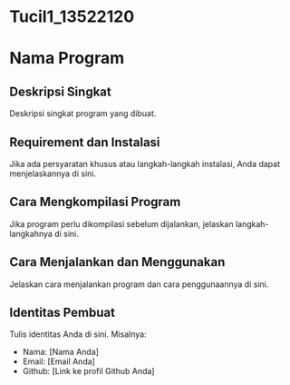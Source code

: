 # Tucil1_13522120

# Nama Program

## Deskripsi Singkat

Deskripsi singkat program yang dibuat.

## Requirement dan Instalasi

Jika ada persyaratan khusus atau langkah-langkah instalasi, Anda dapat menjelaskannya di sini.

## Cara Mengkompilasi Program

Jika program perlu dikompilasi sebelum dijalankan, jelaskan langkah-langkahnya di sini.

## Cara Menjalankan dan Menggunakan

Jelaskan cara menjalankan program dan cara penggunaannya di sini.

## Identitas Pembuat

Tulis identitas Anda di sini. Misalnya:

- Nama: [Nama Anda]
- Email: [Email Anda]
- Github: [Link ke profil Github Anda]

